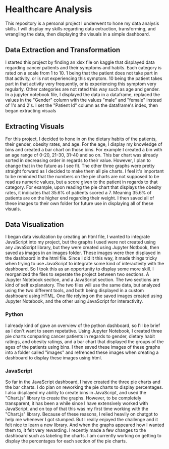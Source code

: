 # Healthcare Analysis
This repository is a personal project I underwent to hone my data analysis skills. I will display my skills regarding data extraction, transforming, and wrangling the data, then displaying the visuals in a simple dashboard.

## Data Extraction and Transformation
I started this project by finding an xlsx file on kaggle that displayed data regarding cancer patients and their symptoms and habits. Each category is rated on a scale from 1 to 10. 1 being that the patient does not take part in that activity, or is not experiencing this symptom. 10 being the patient takes part in that activity very frequently, or is experiencing this symptom very regularly. Other categories are not rated this way such as age and gender. In a jupyter notebook file, I displayed the data in a dataframe, replaced the values in the "Gender" column with the values "male" and "female" instead of 1's and 2's. I set the "Patient Id" column as the dataframe's index, then began extracting visuals

## Extracting Visuals
For this project, I decided to hone in on the dietary habits of the patients, their gender, obesity rates, and age. For the age, I display my knowledge of bins and created a bar chart on those bins. For example I created a bin with an age range of 0-20, 21-30, 31-40 and so on. This bar chart was already sorted in decreasing order in regards to their value. However, I plan to change that in the future as I see fit. The other three graphs were pretty straight forward as I decided to make them all pie charts. I feel it's important to be reminded that the numbers on the pie charts are not supposed to be read as numeric values, but a score given to the patient in regards to that category. For example, upon reading the pie chart that displays the obesity rates, it indicates that 35.6% of patients scored a 7. Meaning 35.6% of patients are on the higher end regarding their weight. I then saved all of these images to their own folder for future use in displaying all of these visuals.

## Data Visualization
I began data visulization by creating an html file, I wanted to integrate JavaScript into my project, but the graphs I used were not created using any JavaScript library, but they were created using Jupyter Notbook, then saved as images in an images folder. These images were then displayed in the dashbaord in the html file. Since I did it this way, it made things tricky when trying to use JavaScript to integrate some kind of interactivity with the dashboard. So I took this as an opportunity to display some more skill. I reorganized the files to seperate the project between two sections. A Jupyter Notebook section, and a JavaScript section. The two sections are kind of self explanatory. The two files will use the same data, but analyzed using the two different tools, and both being displayed in a custom dashboard using HTML. One file relying on the saved images created using Jupyter Notebook, and the other using JavaScript for interactivity.

### Python
I already kind of gave an overview of the python dashboard, so I'll be brief as I don't want to seem repetative. Using Jupyter Notebook, I created three pie charts comparing cancer patients in regards to gender, dietary habit ratings, and obesity ratings, and a bar chart that displayed the groups of the ages of the patients using bins. I then saved these images of these graphs into a folder called "images" and refrenced these images when creating a dashboard to display these images using html.

### JavaScript
So far in the JavaScript dashboard, I have created the three pie charts and the bar charts. I do plan on reworking the pie charts to display percentages. I also displayed my ability to create bins in JavaScript, and used the "Chart.js" library to create the graphs. However, to be completely transparent, it has been a while since I have extensively worked with JavaScript, and on top of that this was my first time working with the "Chart.js" library. Because of these reasons, I relied heavily on chatgpt to help me whenever I got stumped. But I really enjoyed the challenge and it felt nice to learn a new library. And when the graphs appeared how I wanted them to, it felt very rewarding. I recently made a few changes to the dashboard such as labeling the charts. I am currently working on getting to display the percentages for each section of the pie charts.
